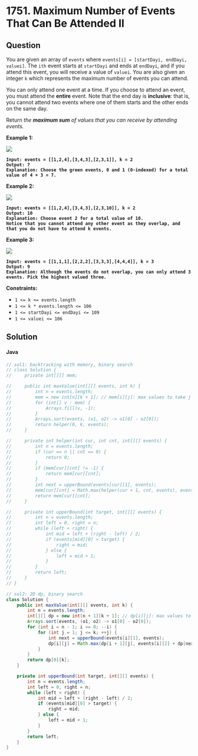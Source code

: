 # 1751. Maximum Number of Events That Can Be Attended II

## Question

You are given an array of `events` where `events[i] = [startDayi, endDayi, valuei]`. The `ith` event starts at `startDayi` and ends at `endDayi`, and if you attend this event, you will receive a value of `valuei`. You are also given an integer `k` which represents the maximum number of events you can attend.

You can only attend one event at a time. If you choose to attend an event, you must attend the **entire** event. Note that the end day is **inclusive**: that is, you cannot attend two events where one of them starts and the other ends on the same day.

Return _the **maximum sum** of values that you can receive by attending events._

**Example 1:**

![](https://assets.leetcode.com/uploads/2021/01/10/screenshot-2021-01-11-at-60048-pm.png)

<pre><code><strong>Input: events = [[1,2,4],[3,4,3],[2,3,1]], k = 2
</strong><strong>Output: 7
</strong><strong>Explanation: Choose the green events, 0 and 1 (0-indexed) for a total value of 4 + 3 = 7.
</strong></code></pre>

**Example 2:**

![](https://assets.leetcode.com/uploads/2021/01/10/screenshot-2021-01-11-at-60150-pm.png)

<pre><code><strong>Input: events = [[1,2,4],[3,4,3],[2,3,10]], k = 2
</strong><strong>Output: 10
</strong><strong>Explanation: Choose event 2 for a total value of 10.
</strong><strong>Notice that you cannot attend any other event as they overlap, and that you do not have to attend k events.
</strong></code></pre>

**Example 3:**

![](https://assets.leetcode.com/uploads/2021/01/10/screenshot-2021-01-11-at-60703-pm.png)

<pre><code><strong>Input: events = [[1,1,1],[2,2,2],[3,3,3],[4,4,4]], k = 3
</strong><strong>Output: 9
</strong><strong>Explanation: Although the events do not overlap, you can only attend 3 events. Pick the highest valued three.
</strong></code></pre>

**Constraints:**

* `1 <= k <= events.length`
* `1 <= k * events.length <= 106`
* `1 <= startDayi <= endDayi <= 109`
* `1 <= valuei <= 106`

## Solution

#### Java

```java
// sol1: backtracking with memory, binary search
// class Solution {
//     private int[][] mem;

//     public int maxValue(int[][] events, int k) {
//         int n = events.length;
//         mem = new int[n][k + 1]; // mem[i][j]: max values to take j events in sorted events[i:]
//         for (int[] v : mem) {
//             Arrays.fill(v, -1);
//         }
//         Arrays.sort(events, (o1, o2) -> o1[0] - o2[0]);
//         return helper(0, k, events);
//     }

//     private int helper(int cur, int cnt, int[][] events) {
//         int n = events.length;
//         if (cur == n || cnt == 0) {
//             return 0;
//         }
//         if (mem[cur][cnt] != -1) {
//             return mem[cur][cnt];
//         }
//         int next = upperBound(events[cur][1], events);
//         mem[cur][cnt] = Math.max(helper(cur + 1, cnt, events), events[cur][2] + helper(next, cnt - 1, events));
//         return mem[cur][cnt];
//     }

//     private int upperBound(int target, int[][] events) {
//         int n = events.length;
//         int left = 0, right = n;
//         while (left < right) {
//             int mid = left + (right - left) / 2;
//             if (events[mid][0] > target) {
//                 right = mid;
//             } else {
//                 left = mid + 1;
//             }
//         }
//         return left;
//     }
// }

// sol2: 2D dp, binary search
class Solution {
    public int maxValue(int[][] events, int k) {
        int n = events.length;
        int[][] dp = new int[n + 1][k + 1]; // dp[i][j]: max values to take j events in sorted events[i:]
        Arrays.sort(events, (o1, o2) -> o1[0] - o2[0]);
        for (int i = n - 1; i >= 0; --i) {
            for (int j = 1; j <= k; ++j) {
                int next = upperBound(events[i][1], events);
                dp[i][j] = Math.max(dp[i + 1][j], events[i][2] + dp[next][j - 1]);
            }
        }
        return dp[0][k];
    }

    private int upperBound(int target, int[][] events) {
        int n = events.length;
        int left = 0, right = n;
        while (left < right) {
            int mid = left + (right - left) / 2;
            if (events[mid][0] > target) {
                right = mid;
            } else {
                left = mid + 1;
            }
        }
        return left;
    }
}
```
